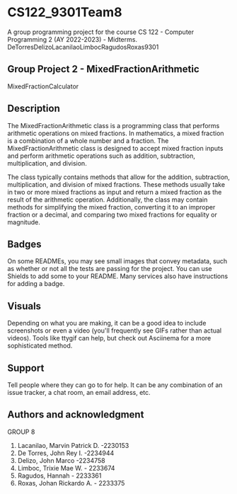 # CS122_9301Team8
A group programming project for the course CS 122 - Computer Programming 2 (AY 2022-2023) - Midterms. 
DeTorresDelizoLacanilaoLimbocRagudosRoxas9301

## Group Project 2 - MixedFractionArithmetic
MixedFractionCalculator

## Description
The MixedFractionArithmetic class is a programming class that performs arithmetic operations on mixed fractions. In mathematics, a mixed fraction is a combination of a whole number and a fraction. The MixedFractionArithmetic class is designed to accept mixed fraction inputs and perform arithmetic operations such as addition, subtraction, multiplication, and division.

The class typically contains methods that allow for the addition, subtraction, multiplication, and division of mixed fractions. These methods usually take in two or more mixed fractions as input and return a mixed fraction as the result of the arithmetic operation. Additionally, the class may contain methods for simplifying the mixed fraction, converting it to an improper fraction or a decimal, and comparing two mixed fractions for equality or magnitude.

## Badges
On some READMEs, you may see small images that convey metadata, such as whether or not all the tests are passing for the project. You can use Shields to add some to your README. Many services also have instructions for adding a badge.

## Visuals
Depending on what you are making, it can be a good idea to include screenshots or even a video (you'll frequently see GIFs rather than actual videos). Tools like ttygif can help, but check out Asciinema for a more sophisticated method.

## Support
Tell people where they can go to for help. It can be any combination of an issue tracker, a chat room, an email address, etc.

## Authors and acknowledgment
GROUP 8

1. Lacanilao, Marvin Patrick D. -2230153
2. De Torres, John Rey I. -2234944
3. Delizo, John Marco -2234758
4. Limboc, Trixie Mae W. - 2233674
5. Ragudos, Hannah - 2233361
6. Roxas, Johan Rickardo A. - 2233375


